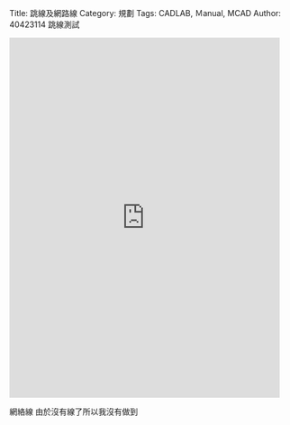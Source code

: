 Title: 跳線及網路線
Category: 規劃
Tags: CADLAB, Ｍanual, MCAD
Author: 40423114
跳線測試

<!-- PELICAN_END_SUMMARY -->

<iframe src="https://youtu.be/fLf7yW2Ei2A" width="480" height="640" frameborder="0" webkitallowfullscreen mozallowfullscreen allowfullscreen></iframe> <p><a


網絡線 由於沒有線了所以我沒有做到

